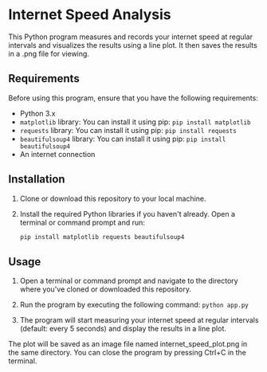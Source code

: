 # Internet Speed Analysis

This Python program measures and records your internet speed at regular intervals and visualizes the results using a line plot. It then saves the results in a .png file for viewing.



## Requirements

Before using this program, ensure that you have the following requirements:

- Python 3.x
- `matplotlib` library: You can install it using pip: `pip install matplotlib`
- `requests` library: You can install it using pip: `pip install requests`
- `beautifulsoup4` library: You can install it using pip: `pip install beautifulsoup4`
- An internet connection

## Installation

1. Clone or download this repository to your local machine.

2. Install the required Python libraries if you haven't already. Open a terminal or command prompt and run:

   ```bash
   pip install matplotlib requests beautifulsoup4

## Usage
1) Open a terminal or command prompt and navigate to the directory where you've cloned or downloaded this repository.

2) Run the program by executing the following command: `python app.py`

3) The program will start measuring your internet speed at regular intervals (default: every 5 seconds) and display the results in a line plot.

The plot will be saved as an image file named internet_speed_plot.png in the same directory.
You can close the program by pressing Ctrl+C in the terminal.